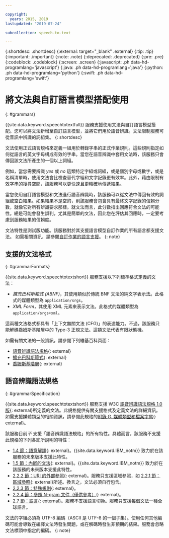 ```yaml
---

copyright:
  years: 2015, 2019
lastupdated: "2019-07-24"

subcollection: speech-to-text

---
```


{:shortdesc: .shortdesc}
{:external: target="_blank" .external}
{:tip: .tip}
{:important: .important}
{:note: .note}
{:deprecated: .deprecated}
{:pre: .pre}
{:codeblock: .codeblock}
{:screen: .screen}
{:javascript: .ph data-hd-programlang='javascript'}
{:java: .ph data-hd-programlang='java'}
{:python: .ph data-hd-programlang='python'}
{:swift: .ph data-hd-programlang='swift'}

# 將文法與自訂語言模型搭配使用
{: #grammars}

{{site.data.keyword.speechtotextfull}} 服務支援使用文法與自訂語言模型搭配。您可以將文法新增至自訂語言模型，並將它們用於語音辨識。文法限制服務可從音訊中辨識的詞組集。
{: shortdesc}

文法使用正式語言規格來定義一組用於轉錄字串的正式作業規則。這些規則指定如何從語言的英文字母構成有效的字串。當您在語音辨識中套用文法時，該服務只會傳回該文法所產生的一個以上詞組。

例如，當您需要辨識 *yes* 或 *no* 這類特定字組或詞組，或是個別字母或數字，或是名稱清單時，使用文法會比檢查替代字組和文字記錄更有效率。此外，藉由限制有效字串的搜尋空間，該服務可以更快速且更精確地傳遞結果。

當您使用自訂語言模型和文法進行語音辨識時，該服務可以從文法中傳回有效的詞組或空白結果。如果結果不是空的，則該服務會包含具有最終文字記錄的信賴分數，就像它對所有辨識要求那樣。就文法而言，此分數指出回應符合文法的可能性。總是可能會發生誤判，尤其是簡單的文法，因此您在評估其回應時，一定要考慮到服務結果的信賴度。

文法特性是測試版功能。該服務對於其支援語言模型自訂作業的所有語言都支援文法。
如需相關資訊，請參閱[自訂作業的語言支援](/docs/services/speech-to-text?topic=speech-to-text-customization#languageSupport)。
{: note}

## 支援的文法格式
{: #grammarFormats}

{{site.data.keyword.speechtotextshort}} 服務支援以下列標準格式定義的文法：

-   *擴充巴科斯範式 (ABNF)*，其使用類似於傳統 BNF 文法的純文字表示法。此格式的媒體類型為 `application/srgs`。
-   *XML Form*，其使用 XML 元素來表示文法。此格式的媒體類型為 `application/srgs+xml`。

這兩種文法格式都具有「上下文無關文法 (CFG)」的表達能力。不過，該服務只能解碼喬姆斯基階層中的 Type-3 正規文法。這類文法代表有限狀態機。

如需有關文法的一般資訊，請參閱下列維基百科頁面：

-   [語音辨識語法規格](https://wikipedia.org/wiki/Speech_Recognition_Grammar_Specification){: external}
-   [擴充巴科斯範式](https://wikipedia.org/wiki/Augmented_Backus%E2%80%93Naur_form){: external}
-   [喬姆斯基階層](https://wikipedia.org/wiki/Chomsky_hierarchy){: external}

## 語音辨識語法規格
{: #grammarSpecification}

{{site.data.keyword.speechtotextshort}} 服務支援 W3C [語音辨識語法規格 1.0 版](https://www.w3.org/TR/speech-grammar/){: external}所定義的文法。此規格提供有關支援格式及定義文法的詳細資訊。如需支援媒體類型的相關資訊，請參閱此規格的[附錄 G. 媒體類型和檔案字尾](https://www.w3.org/TR/speech-grammar/#AppG){: external}。

該服務目前*不* 支援「語音辨識語法規格」的所有特性。具體而言，該服務不支援此規格的下列各節所說明的特性：

-   [1.4 節：語意解譯](https://www.w3.org/TR/speech-grammar/#S1.4){: external}。{{site.data.keyword.IBM_notm}} 致力於在該服務的未來版本支援此特性。
-   [1.5 節：內嵌的文法](https://www.w3.org/TR/speech-grammar/#S1.5){: external}。{{site.data.keyword.IBM_notm}} 致力於在該服務的未來版本支援此特性。
-   [2.2.2 節：URI 的外部參照](https://www.w3.org/TR/speech-grammar/#S2.2.2){: external}。服務只支援區域參照，如 [2.2.1 節：區域參照](https://www.w3.org/TR/speech-grammar/#S2.2.1){: external}所述。換言之，文法必須自行包含。
-   [2.2.3 節：特殊規則](https://www.w3.org/TR/speech-grammar/#S2.2.3){: external}。
-   [2.2.4 節：參照 N-gram 文件（僅供參考）](https://www.w3.org/TR/speech-grammar/#S2.2.4){: external}。
-   [2.7 節：語言](https://www.w3.org/TR/speech-grammar/#S2.7){: external}。服務不支援語言切換。服務只支援每個文法一種全球語言。

文法的字組必須為 UTF-8 編碼（ASCII 是 UTF-8 的一個子集）。使用任何其他編碼可能會導致在編譯文法時發生問題，或在解碼時發生非預期的結果。服務會忽略文法標頭中指定的編碼。
{: note}
